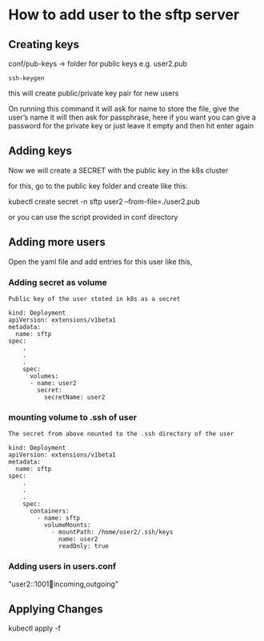 # How to add user to the sftp server

## Creating keys

conf/pub-keys -> folder for public keys e.g. user2.pub
```
ssh-keygen
``` 
this will create public/private key pair for new users

On running this command it will ask for name to store the file, give the user’s name
it will then ask for passphrase, here if you want you can give a password for the private key or just leave it empty and then hit enter again

## Adding keys
Now we will create a SECRET with the public key in the k8s cluster

for this, go to the public key folder and create like this:

kubectl create secret -n sftp user2 –from-file=./user2.pub

or you can use the script provided in conf directory

## Adding more users

Open the yaml file and add entries for this user like this,
### Adding secret as volume 
`Public key of the user stoted in k8s as a secret`
```
kind: Deployment
apiVersion: extensions/v1beta1
metadata:
  name: sftp
spec:
    .
    .
    .
    spec:
      volumes:
      - name: user2
        secret:
          secretName: user2
```
### mounting volume to .ssh of user
`The secret from above nounted to the .ssh directory of the user`
```
kind: Deployment
apiVersion: extensions/v1beta1
metadata:
  name: sftp
spec:
    .
    .
    .
    spec:          
      containers:
        - name: sftp
          volumeMounts:
            - mountPath: /home/user2/.ssh/keys
              name: user2
              readOnly: true              
```
### Adding users in users.conf

"user2::1001:100:incoming,outgoing"

## Applying Changes

kubectl apply -f <deployment file name>
